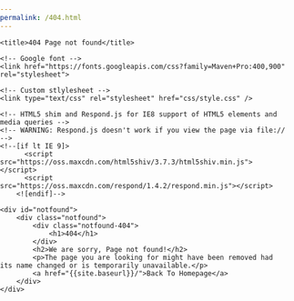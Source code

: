 ```yaml
---
permalink: /404.html
---
```

<html lang="en">

<style>
* {
  -webkit-box-sizing: border-box;
          box-sizing: border-box;
}

body {
  padding: 0;
  margin: 0;
}

#notfound {
  position: relative;
  height: 100vh;
}

#notfound .notfound {
  position: absolute;
  left: 50%;
  top: 50%;
  -webkit-transform: translate(-50%, -50%);
      -ms-transform: translate(-50%, -50%);
          transform: translate(-50%, -50%);
}

.notfound {
  max-width: 920px;
  width: 100%;
  line-height: 1.4;
  text-align: center;
  padding-left: 15px;
  padding-right: 15px;
}

.notfound .notfound-404 {
  position: absolute;
  height: 100px;
  top: 0;
  left: 50%;
  -webkit-transform: translateX(-50%);
      -ms-transform: translateX(-50%);
          transform: translateX(-50%);
  z-index: -1;
}

.notfound .notfound-404 h1 {
  font-family: 'Maven Pro', sans-serif;
  color: #ececec;
  font-weight: 900;
  font-size: 276px;
  margin: 0px;
  position: absolute;
  left: 50%;
  top: 50%;
  -webkit-transform: translate(-50%, -50%);
      -ms-transform: translate(-50%, -50%);
          transform: translate(-50%, -50%);
}

.notfound h2 {
  font-family: 'Maven Pro', sans-serif;
  font-size: 46px;
  color: #000;
  font-weight: 900;
  text-transform: uppercase;
  margin: 0px;
}

.notfound p {
  font-family: 'Maven Pro', sans-serif;
  font-size: 16px;
  color: #000;
  font-weight: 400;
  text-transform: uppercase;
  margin-top: 15px;
}

.notfound a {
  font-family: 'Maven Pro', sans-serif;
  font-size: 14px;
  text-decoration: none;
  text-transform: uppercase;
  background: #189cf0;
  display: inline-block;
  padding: 16px 38px;
  border: 2px solid transparent;
  border-radius: 40px;
  color: #fff;
  font-weight: 400;
  -webkit-transition: 0.2s all;
  transition: 0.2s all;
}

.notfound a:hover {
  background-color: #fff;
  border-color: #189cf0;
  color: #189cf0;
}

@media only screen and (max-width: 480px) {
  .notfound .notfound-404 h1 {
    font-size: 162px;
  }
  .notfound h2 {
    font-size: 26px;
  }
}


</style>

<head>
	<meta charset="utf-8">
	<meta http-equiv="X-UA-Compatible" content="IE=edge">
	<meta name="viewport" content="width=device-width, initial-scale=1">
	<!-- The above 3 meta tags *must* come first in the head; any other head content must come *after* these tags -->

	<title>404 Page not found</title>

	<!-- Google font -->
	<link href="https://fonts.googleapis.com/css?family=Maven+Pro:400,900" rel="stylesheet">

	<!-- Custom stlylesheet -->
	<link type="text/css" rel="stylesheet" href="css/style.css" />

	<!-- HTML5 shim and Respond.js for IE8 support of HTML5 elements and media queries -->
	<!-- WARNING: Respond.js doesn't work if you view the page via file:// -->
	<!--[if lt IE 9]>
		  <script src="https://oss.maxcdn.com/html5shiv/3.7.3/html5shiv.min.js"></script>
		  <script src="https://oss.maxcdn.com/respond/1.4.2/respond.min.js"></script>
		<![endif]-->

</head>

<body>

	<div id="notfound">
		<div class="notfound">
			<div class="notfound-404">
				<h1>404</h1>
			</div>
			<h2>We are sorry, Page not found!</h2>
			<p>The page you are looking for might have been removed had its name changed or is temporarily unavailable.</p>
			<a href="{{site.baseurl}}/">Back To Homepage</a>
		</div>
	</div>

</body>

</html>
